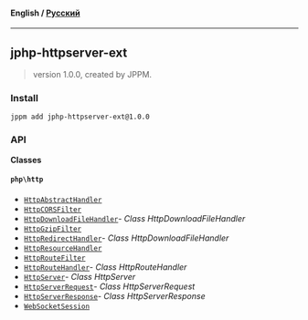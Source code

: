#### **English** / [Русский](README.ru.md)

---

## jphp-httpserver-ext
> version 1.0.0, created by JPPM.


### Install
```
jppm add jphp-httpserver-ext@1.0.0
```

### API
**Classes**

#### `php\http`

- [`HttpAbstractHandler`](https://github.com/jphp-compiler/jphp/blob/master/exts/jphp-httpserver-ext/api-docs/classes/php/http/HttpAbstractHandler.md)
- [`HttpCORSFilter`](https://github.com/jphp-compiler/jphp/blob/master/exts/jphp-httpserver-ext/api-docs/classes/php/http/HttpCORSFilter.md)
- [`HttpDownloadFileHandler`](https://github.com/jphp-compiler/jphp/blob/master/exts/jphp-httpserver-ext/api-docs/classes/php/http/HttpDownloadFileHandler.md)- _Class HttpDownloadFileHandler_
- [`HttpGzipFilter`](https://github.com/jphp-compiler/jphp/blob/master/exts/jphp-httpserver-ext/api-docs/classes/php/http/HttpGzipFilter.md)
- [`HttpRedirectHandler`](https://github.com/jphp-compiler/jphp/blob/master/exts/jphp-httpserver-ext/api-docs/classes/php/http/HttpRedirectHandler.md)- _Class HttpDownloadFileHandler_
- [`HttpResourceHandler`](https://github.com/jphp-compiler/jphp/blob/master/exts/jphp-httpserver-ext/api-docs/classes/php/http/HttpResourceHandler.md)
- [`HttpRouteFilter`](https://github.com/jphp-compiler/jphp/blob/master/exts/jphp-httpserver-ext/api-docs/classes/php/http/HttpRouteFilter.md)
- [`HttpRouteHandler`](https://github.com/jphp-compiler/jphp/blob/master/exts/jphp-httpserver-ext/api-docs/classes/php/http/HttpRouteHandler.md)- _Class HttpRouteHandler_
- [`HttpServer`](https://github.com/jphp-compiler/jphp/blob/master/exts/jphp-httpserver-ext/api-docs/classes/php/http/HttpServer.md)- _Class HttpServer_
- [`HttpServerRequest`](https://github.com/jphp-compiler/jphp/blob/master/exts/jphp-httpserver-ext/api-docs/classes/php/http/HttpServerRequest.md)- _Class HttpServerRequest_
- [`HttpServerResponse`](https://github.com/jphp-compiler/jphp/blob/master/exts/jphp-httpserver-ext/api-docs/classes/php/http/HttpServerResponse.md)- _Class HttpServerResponse_
- [`WebSocketSession`](https://github.com/jphp-compiler/jphp/blob/master/exts/jphp-httpserver-ext/api-docs/classes/php/http/WebSocketSession.md)